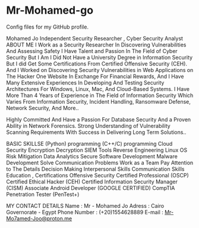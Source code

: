 # Mr-Mohamed-go
Config files for my GitHub profile.

Mohamed Jo
Independent Security Researcher , Cyber ​​Security Analyst
ABOUT ME
I Work as a Security Researcher In Discovering Vulnerabilities And Assessing Safety I Have Talent and Passion In The Field of Cyber Security But I Am I Did Not Have a University Degree in Information Security But I did Get Some Certifications From Certified Offensive Security (CEH). And I Worked on Discovering Security Vulnerabilities in Web Applications on The Hacker One Website In Exchange For Financial Rewards, And I Have Many Extensive Experiences In Developing And Testing Security Architectures For Windows, Linux, Mac, And Cloud-Based Systems.
I Have More Than 4 Years of Experience in The Field of Information Security Which Varies From Information Security, Incident Handling, Ransomware Defense, Network Security, And More..

Highly Committed And Have a Passion For Database Security And a Proven Ability in Network Forensics. Strong Understanding of Vulnerability Scanning Requirements With Success in Delivering Long Term Solutions..

BASIC SKILLSE
(Python) programming
(C++/C) programming
Cloud Security
Encryption
Decryption
SIEM Tools
Reverse Engineering
Linux OS
Risk Mitigation
Data Analytics
Secure Software Development
Malware Development
Solve Communication Problems
Work as a Team
Pay Attention to The Details
Decision Making
Interpersonal Skills
Communication Skills
Education , Certifications
Offensive Security Certified Professional (OSCP)
Certified Ethical Hacker (CEH)
Certified Information Security Manager (CISM)
Associate Android Developer (GOOGLE CERTIFIED)
CompTIA Penetration Tester (PenTest+)



MY CONTACT DETAILS
Name : Mr - Mohamed Jo
Adress : Cairo Governorate - Egypt
Phone Number : (+20)1554628889
E-mail : Mr-Mo7amed-Joo@proton.me

